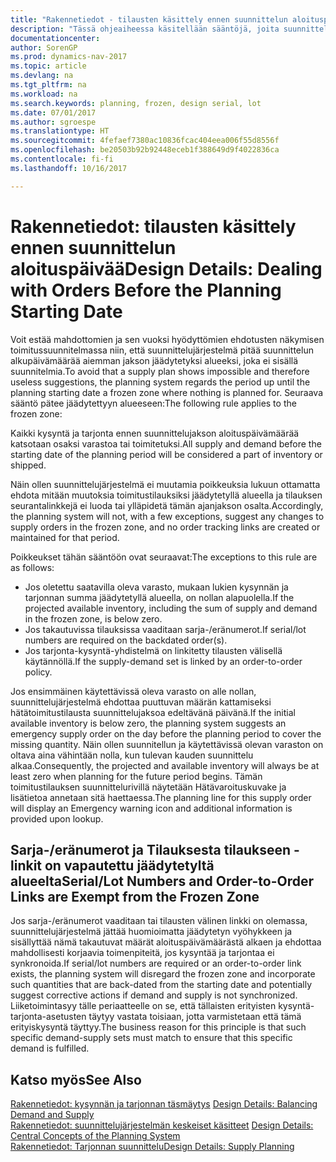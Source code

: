 ```yaml
---
title: "Rakennetiedot - tilausten käsittely ennen suunnittelun aloituspäivää"
description: "Tässä ohjeaiheessa käsitellään sääntöjä, joita suunnittelu käyttää jäädytetyn alueen tilauksiin."
documentationcenter: 
author: SorenGP
ms.prod: dynamics-nav-2017
ms.topic: article
ms.devlang: na
ms.tgt_pltfrm: na
ms.workload: na
ms.search.keywords: planning, frozen, design serial, lot
ms.date: 07/01/2017
ms.author: sgroespe
ms.translationtype: HT
ms.sourcegitcommit: 4fefaef7380ac10836fcac404eea006f55d8556f
ms.openlocfilehash: be20503b92b92448eceb1f388649d9f4022836ca
ms.contentlocale: fi-fi
ms.lasthandoff: 10/16/2017

---
```

# <a name="design-details-dealing-with-orders-before-the-planning-starting-date"></a><span data-ttu-id="d766d-103">Rakennetiedot: tilausten käsittely ennen suunnittelun aloituspäivää</span><span class="sxs-lookup"><span data-stu-id="d766d-103">Design Details: Dealing with Orders Before the Planning Starting Date</span></span>
<span data-ttu-id="d766d-104">Voit estää mahdottomien ja sen vuoksi hyödyttömien ehdotusten näkymisen toimitussuunnitelmassa niin, että suunnittelujärjestelmä pitää suunnittelun alkupäivämäärää aiemman jakson jäädytetyksi alueeksi, joka ei sisällä suunnitelmia.</span><span class="sxs-lookup"><span data-stu-id="d766d-104">To avoid that a supply plan shows impossible and therefore useless suggestions, the planning system regards the period up until the planning starting date a frozen zone where nothing is planned for.</span></span> <span data-ttu-id="d766d-105">Seuraava sääntö pätee jäädytettyyn alueeseen:</span><span class="sxs-lookup"><span data-stu-id="d766d-105">The following rule applies to the frozen zone:</span></span>  
  
<span data-ttu-id="d766d-106">Kaikki kysyntä ja tarjonta ennen suunnittelujakson aloituspäivämäärää katsotaan osaksi varastoa tai toimitetuksi.</span><span class="sxs-lookup"><span data-stu-id="d766d-106">All supply and demand before the starting date of the planning period will be considered a part of inventory or shipped.</span></span>  
  
<span data-ttu-id="d766d-107">Näin ollen suunnittelujärjestelmä ei muutamia poikkeuksia lukuun ottamatta ehdota mitään muutoksia toimitustilauksiksi jäädytetyllä alueella ja tilauksen seurantalinkkejä ei luoda tai ylläpidetä tämän ajanjakson osalta.</span><span class="sxs-lookup"><span data-stu-id="d766d-107">Accordingly, the planning system will not, with a few exceptions, suggest any changes to supply orders in the frozen zone, and no order tracking links are created or maintained for that period.</span></span>  
  
<span data-ttu-id="d766d-108">Poikkeukset tähän sääntöön ovat seuraavat:</span><span class="sxs-lookup"><span data-stu-id="d766d-108">The exceptions to this rule are as follows:</span></span>  
  
* <span data-ttu-id="d766d-109">Jos oletettu saatavilla oleva varasto, mukaan lukien kysynnän ja tarjonnan summa jäädytetyllä alueella, on nollan alapuolella.</span><span class="sxs-lookup"><span data-stu-id="d766d-109">If the projected available inventory, including the sum of supply and demand in the frozen zone, is below zero.</span></span>  
* <span data-ttu-id="d766d-110">Jos takautuvissa tilauksissa vaaditaan sarja-/eränumerot.</span><span class="sxs-lookup"><span data-stu-id="d766d-110">If serial/lot numbers are required on the backdated order(s).</span></span>  
* <span data-ttu-id="d766d-111">Jos tarjonta-kysyntä-yhdistelmä on linkitetty tilausten välisellä käytännöllä.</span><span class="sxs-lookup"><span data-stu-id="d766d-111">If the supply-demand set is linked by an order-to-order policy.</span></span>  
  
<span data-ttu-id="d766d-112">Jos ensimmäinen käytettävissä oleva varasto on alle nollan, suunnittelujärjestelmä ehdottaa puuttuvan määrän kattamiseksi hätätoimitustilausta suunnittelujaksoa edeltävänä päivänä.</span><span class="sxs-lookup"><span data-stu-id="d766d-112">If the initial available inventory is below zero, the planning system suggests an emergency supply order on the day before the planning period to cover the missing quantity.</span></span> <span data-ttu-id="d766d-113">Näin ollen suunnitellun ja käytettävissä olevan varaston on oltava aina vähintään nolla, kun tulevan kauden suunnittelu alkaa.</span><span class="sxs-lookup"><span data-stu-id="d766d-113">Consequently, the projected and available inventory will always be at least zero when planning for the future period begins.</span></span> <span data-ttu-id="d766d-114">Tämän toimitustilauksen suunnittelurivillä näytetään Hätävaroituskuvake ja lisätietoa annetaan sitä haettaessa.</span><span class="sxs-lookup"><span data-stu-id="d766d-114">The planning line for this supply order will display an Emergency warning icon and additional information is provided upon lookup.</span></span>  
  
## <a name="seriallot-numbers-and-order-to-order-links-are-exempt-from-the-frozen-zone"></a><span data-ttu-id="d766d-115">Sarja-/eränumerot ja Tilauksesta tilaukseen -linkit on vapautettu jäädytetyltä alueelta</span><span class="sxs-lookup"><span data-stu-id="d766d-115">Serial/Lot Numbers and Order-to-Order Links are Exempt from the Frozen Zone</span></span>  
<span data-ttu-id="d766d-116">Jos sarja-/eränumerot vaaditaan tai tilausten välinen linkki on olemassa, suunnittelujärjestelmä jättää huomioimatta jäädytetyn vyöhykkeen ja sisällyttää nämä takautuvat määrät aloituspäivämäärästä alkaen ja ehdottaa mahdollisesti korjaavia toimenpiteitä, jos kysyntää ja tarjontaa ei synkronoida.</span><span class="sxs-lookup"><span data-stu-id="d766d-116">If serial/lot numbers are required or an order-to-order link exists, the planning system will disregard the frozen zone and incorporate such quantities that are back-dated from the starting date and potentially suggest corrective actions if demand and supply is not synchronized.</span></span> <span data-ttu-id="d766d-117">Liiketoimintasyy tälle periaatteelle on se, että tällaisten erityisten kysyntä-tarjonta-asetusten täytyy vastata toisiaan, jotta varmistetaan että tämä erityiskysyntä täyttyy.</span><span class="sxs-lookup"><span data-stu-id="d766d-117">The business reason for this principle is that such specific demand-supply sets must match to ensure that this specific demand is fulfilled.</span></span>  
  
## <a name="see-also"></a><span data-ttu-id="d766d-118">Katso myös</span><span class="sxs-lookup"><span data-stu-id="d766d-118">See Also</span></span>  
<span data-ttu-id="d766d-119">[Rakennetiedot: kysynnän ja tarjonnan täsmäytys](design-details-balancing-demand-and-supply.md) </span><span class="sxs-lookup"><span data-stu-id="d766d-119">[Design Details: Balancing Demand and Supply](design-details-balancing-demand-and-supply.md) </span></span>  
<span data-ttu-id="d766d-120">[Rakennetiedot: suunnittelujärjestelmän keskeiset käsitteet](design-details-central-concepts-of-the-planning-system.md) </span><span class="sxs-lookup"><span data-stu-id="d766d-120">[Design Details: Central Concepts of the Planning System](design-details-central-concepts-of-the-planning-system.md) </span></span>  
[<span data-ttu-id="d766d-121">Rakennetiedot: Tarjonnan suunnittelu</span><span class="sxs-lookup"><span data-stu-id="d766d-121">Design Details: Supply Planning</span></span>](design-details-supply-planning.md)

